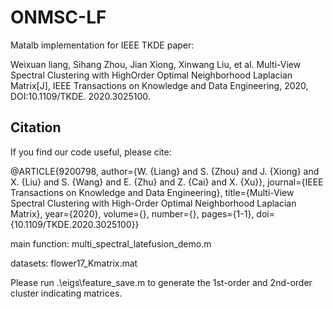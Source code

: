 # ONMSC-LF
 
Matalb implementation for IEEE TKDE paper:

Weixuan liang, Sihang Zhou, Jian Xiong, Xinwang Liu, et al. Multi-View Spectral Clustering with High­Order Optimal Neighborhood Laplacian Matrix[J], IEEE Transactions on Knowledge and Data Engineering, 2020, DOI:10.1109/TKDE. 2020.3025100.

## Citation

If you find our code useful, please cite:

@ARTICLE{9200798,
  author={W. {Liang} and S. {Zhou} and J. {Xiong} and X. {Liu} and S. {Wang} and E. {Zhu} and Z. {Cai} and X. {Xu}},
  journal={IEEE Transactions on Knowledge and Data Engineering}, 
  title={Multi-View Spectral Clustering with High-Order Optimal Neighborhood Laplacian Matrix}, 
  year={2020},
  volume={},
  number={},
  pages={1-1},
  doi={10.1109/TKDE.2020.3025100}}
  
main function: multi_spectral_latefusion_demo.m

datasets: flower17_Kmatrix.mat

Please run .\eigs\feature_save.m to generate the 1st-order and 2nd-order cluster indicating matrices.
